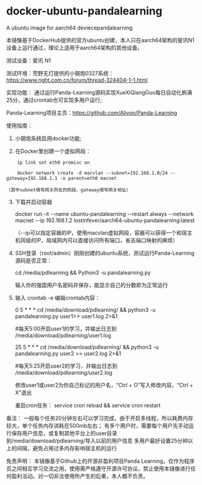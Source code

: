 # docker-ubuntu-pandalearning
A ubuntu image for aarch64 deviecepandalearning

本镜像基于DockerHub提供的官方ubuntu创建，本人只在aarch64架构的斐讯N1设备上运行通过，理论上适用于aarch64架构的其他设备。

测试设备：斐讯 N1

测试环境：荒野无灯提供的小钢炮0327系统：https://www.right.com.cn/forum/thread-324404-1-1.html

实现功能：
通过运行Panda-Learning源码实现XueXiQiangGuo每日自动化刷满25分，通过crontab也可实现多用户运行;

Panda-Learning项目主页：https://github.com/Alivon/Panda-Learning

使用指南：

1. 小钢炮系统启用docker功能;

2. 在Docker里创建一个虚拟网段：
```
    ip link set eth0 promisc on 
    
    docker network create -d macvlan --subnet=192.168.1.0/24 --gateway=192.168.1.1 -o parent=eth0 macnet    
```    
    （其中subnet填写网关所在的网段，gateway填写网关地址） 

3. 下载并启动容器 

    docker run -it --name ubuntu-pandalearning --restart always --network macnet --ip 192.168.1.2 lostinfever/aarch64-ubuntu-pandalearning:latest
    
    （--ip可以指定容器的IP，使用macvlan虚拟网段，容器可以获得一个和宿主机同级的IP，局域网内可以直接访问所有端口，省去端口映射的麻烦）

4. SSH登录（root/admin）刚刚创建的ubuntu系统，测试运行Panda-Learning源码是否正常：

    cd /media/pdlearning && Python3 -u pandalearning.py

    输入你的强国用户名密码并保存，能显示自己的分数即为正常运行

5. 输入 crontab -e 编辑crontab内容：

    0 5 * * * cd /media/download/pdlearning/ && python3 -u pandalearning.py user1>> user1.log 2>&1
    
    #每天5:00开启user1的学习，并输出日志到 /media/download/pdlearning/user1.log

    25 5 * * * cd /media/download/pdlearning/ && python3 -u pandalearning.py user2 >> user2.log 2>&1
    
    #每天5:25开启user2的学习，并输出日志到 /media/download/pdlearning/user2.log
    
    修改user1或user2为你自己标记的用户名，“Ctrl + O”写入修改内容，“Ctrl + X”退出

    重启cron任务： service cron reload && service cron restart

备注：
 一般每个任务20分钟左右可以学习完成，由于开启多线程，所以耗费内存较大，单个任务内存消耗在500mb左右；
有多个用户时，需要每个用户先手动运行保存用户信息，或复制其他平台上的user目录到/media/download/pdlearning/导入以前的用户信息
多用户最好设置25分钟以上的间隔，避免占用过多内存影响宿主机的运行

免责声明：
本镜像基于Github上的开源非盈利项目Panda Learning，仅作为程序员之间相互学习交流之用，使用需严格遵守开源许可协议，禁止使用本镜像进行任何盈利活动。对一切非法使用所产生的后果，本人概不负责。
